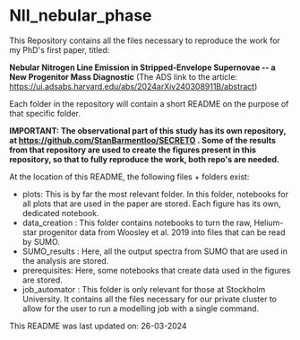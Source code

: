 # NII_nebular_phase
This Repository contains all the files necessary to reproduce the work for my PhD's first paper, titled:

**Nebular Nitrogen Line Emission in Stripped-Envelope Supernovae -- a New Progenitor Mass Diagnostic**
(The ADS link to the article: https://ui.adsabs.harvard.edu/abs/2024arXiv240308911B/abstract)

Each folder in the repository will contain a short README on the purpose of that specific folder.

**IMPORTANT: The observational part of this study has its own repository, at https://github.com/StanBarmentloo/SECRETO . Some of the results from that repository are used to create the figures present in this repository, so that to fully reproduce the work, both repo's are needed.**

At the location of this README, the following files + folders exist:

- plots: This is by far the most relevant folder. In this folder, notebooks for all plots that are used in the paper are stored. Each figure has its own, dedicated notebook.
- data_creation : This folder contains notebooks to turn the raw, Helium-star progenitor data from Woosley et al. 2019 into files that can be read by SUMO.
- SUMO_results : Here, all the output spectra from SUMO that are used in the analysis are stored.
- prerequisites: Here, some notebooks that create data used in the figures are stored.
- job_automator : This folder is only relevant for those at Stockholm University. It contains all the files necessary for our private cluster to allow for the user to run a modelling job with a single command.


This README was last updated on: 26-03-2024
